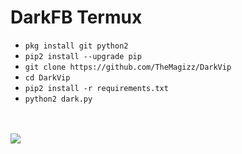 # DarkFB Termux

<ul>
<li><code>pkg install git python2</code></li>
<li><code>pip2 install --upgrade pip</code></li>
<li><code>git clone https://github.com/TheMagizz/DarkVip</code></li>
<li><code>cd DarkVip</code></li>
<li><code>pip2 install -r requirements.txt</code></li>
<li><code>python2 dark.py</code></li>
</ul>
<br />
<br />
<img src="https://github.com/TheMagizz/DarkVip/raw/master/Screenshot_2019-07-07-12-50-24-318_com.termux.png" />
